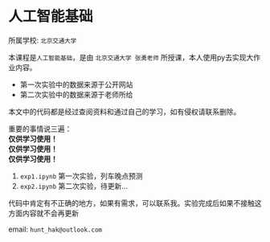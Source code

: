 # 人工智能基础

所属学校: `北京交通大学`

本课程是`人工智能基础`，是由 `北京交通大学 张勇老师` 所授课，本人使用py去实现大作业内容。

- 第一次实验中的数据来源于公开网站
- 第二次实验中的数据来源于老师所给

本文中的代码都是经过查阅资料和通过自己的学习，如有侵权请联系删除。

重要的事情说三遍：</br>
**仅供学习使用！** </br>
**仅供学习使用！** </br>
**仅供学习使用！** </br>


1. `exp1.ipynb` 第一次实验，列车晚点预测
2. `exp2.ipynb` 第二次实验，待更新...


代码中肯定有不正确的地方，如果有需求，可以联系我。实验完成后如果不接触这方面内容就不会再更新

email: `hunt_hak@outlook.com`